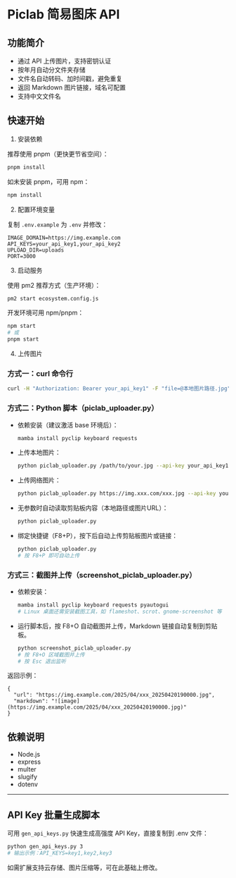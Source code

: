 # Piclab 简易图床 API

## 功能简介
- 通过 API 上传图片，支持密钥认证
- 按年月自动分文件夹存储
- 文件名自动转码、加时间戳，避免重复
- 返回 Markdown 图片链接，域名可配置
- 支持中文文件名

## 快速开始

1. 安装依赖

推荐使用 pnpm（更快更节省空间）：

```bash
pnpm install
```

如未安装 pnpm，可用 npm：

```bash
npm install
```

2. 配置环境变量

复制 `.env.example` 为 `.env` 并修改：

```
IMAGE_DOMAIN=https://img.example.com
API_KEYS=your_api_key1,your_api_key2
UPLOAD_DIR=uploads
PORT=3000
```

3. 启动服务

使用 pm2 推荐方式（生产环境）：

```bash
pm2 start ecosystem.config.js
```

开发环境可用 npm/pnpm：

```bash
npm start
# 或
pnpm start
```

4. 上传图片

### 方式一：curl 命令行

```bash
curl -H "Authorization: Bearer your_api_key1" -F "file=@本地图片路径.jpg" http://localhost:3000/api/upload
```

### 方式二：Python 脚本（piclab_uploader.py）

- 依赖安装（建议激活 base 环境后）：
  ```bash
  mamba install pyclip keyboard requests
  ```
- 上传本地图片：
  ```bash
  python piclab_uploader.py /path/to/your.jpg --api-key your_api_key1
  ```
- 上传网络图片：
  ```bash
  python piclab_uploader.py https://img.xxx.com/xxx.jpg --api-key your_api_key1
  ```
- 无参数时自动读取剪贴板内容（本地路径或图片URL）：
  ```bash
  python piclab_uploader.py
  ```
- 绑定快捷键（F8+P），按下后自动上传剪贴板图片或链接：
  ```bash
  python piclab_uploader.py
  # 按 F8+P 即可自动上传
  ```

### 方式三：截图并上传（screenshot_piclab_uploader.py）

- 依赖安装：
  ```bash
  mamba install pyclip keyboard requests pyautogui
  # Linux 桌面还需安装截图工具，如 flameshot、scrot、gnome-screenshot 等
  ```
- 运行脚本后，按 F8+O 自动截图并上传，Markdown 链接自动复制到剪贴板。
  ```bash
  python screenshot_piclab_uploader.py
  # 按 F8+O 区域截图并上传
  # 按 Esc 退出监听
  ```

返回示例：
```
{
  "url": "https://img.example.com/2025/04/xxx_20250420190000.jpg",
  "markdown": "![image](https://img.example.com/2025/04/xxx_20250420190000.jpg)"
}
```

## 依赖说明
- Node.js
- express
- multer
- slugify
- dotenv

---

## API Key 批量生成脚本

可用 `gen_api_keys.py` 快速生成高强度 API Key，直接复制到 .env 文件：
```bash
python gen_api_keys.py 3
# 输出示例：API_KEYS=key1,key2,key3
```

如需扩展支持云存储、图片压缩等，可在此基础上修改。
